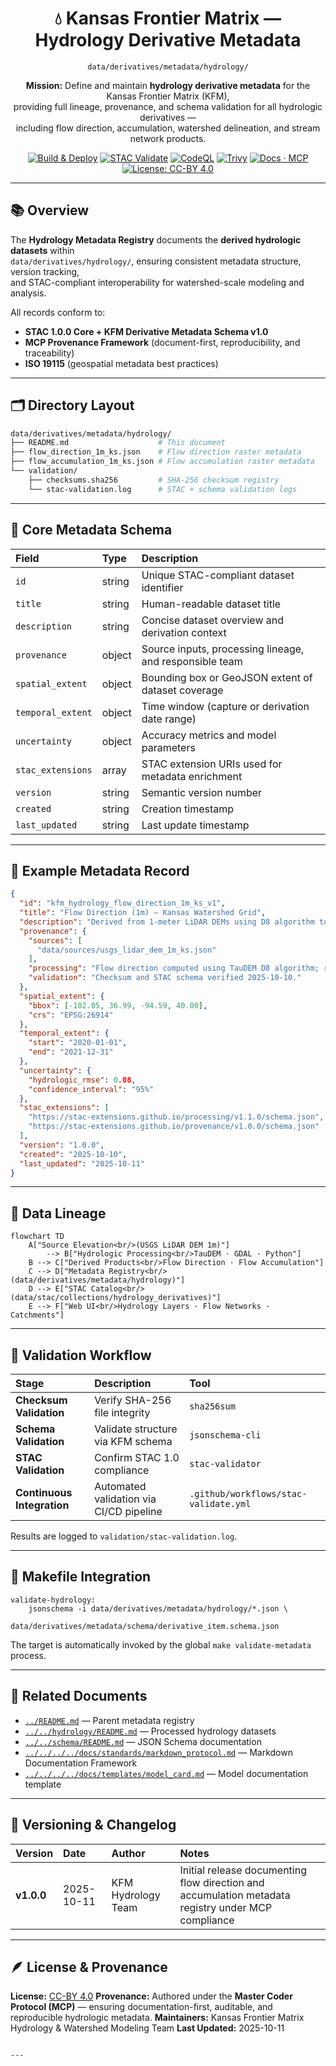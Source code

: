 <div align="center">

# 💧 Kansas Frontier Matrix — Hydrology Derivative Metadata  
`data/derivatives/metadata/hydrology/`

**Mission:** Define and maintain **hydrology derivative metadata** for the Kansas Frontier Matrix (KFM),  
providing full lineage, provenance, and schema validation for all hydrologic derivatives —  
including flow direction, accumulation, watershed delineation, and stream network products.

[![Build & Deploy](https://img.shields.io/github/actions/workflow/status/bartytime4life/Kansas-Frontier-Matrix/site.yml?label=Build%20%26%20Deploy)](../../../../../.github/workflows/site.yml)
[![STAC Validate](https://img.shields.io/badge/STAC-validate-blue)](../../../../../.github/workflows/stac-validate.yml)
[![CodeQL](https://img.shields.io/github/actions/workflow/status/bartytime4life/Kansas-Frontier-Matrix/codeql.yml?label=CodeQL)](../../../../../.github/workflows/codeql.yml)
[![Trivy](https://img.shields.io/badge/Container-Scan-informational)](../../../../../.github/workflows/trivy.yml)
[![Docs · MCP](https://img.shields.io/badge/Docs-MCP-blue)](../../../../../docs/)
[![License: CC-BY 4.0](https://img.shields.io/badge/License-CC--BY%204.0-lightgrey)](../../../../../LICENSE)

</div>

---

## 📚 Overview

The **Hydrology Metadata Registry** documents the **derived hydrologic datasets** within  
`data/derivatives/hydrology/`, ensuring consistent metadata structure, version tracking,  
and STAC-compliant interoperability for watershed-scale modeling and analysis.

All records conform to:
- **STAC 1.0.0 Core + KFM Derivative Metadata Schema v1.0**
- **MCP Provenance Framework** (document-first, reproducibility, and traceability)
- **ISO 19115** (geospatial metadata best practices)

---

## 🗂️ Directory Layout
```bash
data/derivatives/metadata/hydrology/
├── README.md                    # This document
├── flow_direction_1m_ks.json    # Flow direction raster metadata
├── flow_accumulation_1m_ks.json # Flow accumulation raster metadata
└── validation/
    ├── checksums.sha256         # SHA-256 checksum registry
    └── stac-validation.log      # STAC + schema validation logs
````

---

## 🧩 Core Metadata Schema

| Field             | Type   | Description                                             |
| :---------------- | :----- | :------------------------------------------------------ |
| `id`              | string | Unique STAC-compliant dataset identifier                |
| `title`           | string | Human-readable dataset title                            |
| `description`     | string | Concise dataset overview and derivation context         |
| `provenance`      | object | Source inputs, processing lineage, and responsible team |
| `spatial_extent`  | object | Bounding box or GeoJSON extent of dataset coverage      |
| `temporal_extent` | object | Time window (capture or derivation date range)          |
| `uncertainty`     | object | Accuracy metrics and model parameters                   |
| `stac_extensions` | array  | STAC extension URIs used for metadata enrichment        |
| `version`         | string | Semantic version number                                 |
| `created`         | string | Creation timestamp                                      |
| `last_updated`    | string | Last update timestamp                                   |

---

## 🧠 Example Metadata Record

```json
{
  "id": "kfm_hydrology_flow_direction_1m_ks_v1",
  "title": "Flow Direction (1m) — Kansas Watershed Grid",
  "description": "Derived from 1-meter LiDAR DEMs using D8 algorithm to define downslope flow directions for Kansas hydrologic analysis.",
  "provenance": {
    "sources": [
      "data/sources/usgs_lidar_dem_1m_ks.json"
    ],
    "processing": "Flow direction computed using TauDEM D8 algorithm; reprojection EPSG:26914.",
    "validation": "Checksum and STAC schema verified 2025-10-10."
  },
  "spatial_extent": {
    "bbox": [-102.05, 36.99, -94.59, 40.00],
    "crs": "EPSG:26914"
  },
  "temporal_extent": {
    "start": "2020-01-01",
    "end": "2021-12-31"
  },
  "uncertainty": {
    "hydrologic_rmse": 0.08,
    "confidence_interval": "95%"
  },
  "stac_extensions": [
    "https://stac-extensions.github.io/processing/v1.1.0/schema.json",
    "https://stac-extensions.github.io/provenance/v1.0.0/schema.json"
  ],
  "version": "1.0.0",
  "created": "2025-10-10",
  "last_updated": "2025-10-11"
}
```

---

## 🧭 Data Lineage

```mermaid
flowchart TD
    A["Source Elevation<br/>(USGS LiDAR DEM 1m)"]
        --> B["Hydrologic Processing<br/>TauDEM · GDAL · Python"]
    B --> C["Derived Products<br/>Flow Direction · Flow Accumulation"]
    C --> D["Metadata Registry<br/>(data/derivatives/metadata/hydrology)"]
    D --> E["STAC Catalog<br/>(data/stac/collections/hydrology_derivatives)"]
    E --> F["Web UI<br/>Hydrology Layers · Flow Networks · Catchments"]
```

---

## 🧪 Validation Workflow

| Stage                      | Description                             | Tool                                  |
| :------------------------- | :-------------------------------------- | :------------------------------------ |
| **Checksum Validation**    | Verify SHA-256 file integrity           | `sha256sum`                           |
| **Schema Validation**      | Validate structure via KFM schema       | `jsonschema-cli`                      |
| **STAC Validation**        | Confirm STAC 1.0 compliance             | `stac-validator`                      |
| **Continuous Integration** | Automated validation via CI/CD pipeline | `.github/workflows/stac-validate.yml` |

Results are logged to `validation/stac-validation.log`.

---

## 🔧 Makefile Integration

```make
validate-hydrology:
	jsonschema -i data/derivatives/metadata/hydrology/*.json \
	           data/derivatives/metadata/schema/derivative_item.schema.json
```

The target is automatically invoked by the global `make validate-metadata` process.

---

## 🧩 Related Documents

* [`../README.md`](../README.md) — Parent metadata registry
* [`../../hydrology/README.md`](../../hydrology/README.md) — Processed hydrology datasets
* [`../../schema/README.md`](../../schema/README.md) — JSON Schema documentation
* [`../../../../docs/standards/markdown_protocol.md`](../../../../docs/standards/markdown_protocol.md) — Markdown Documentation Framework
* [`../../../../docs/templates/model_card.md`](../../../../docs/templates/model_card.md) — Model documentation template

---

## 🧾 Versioning & Changelog

| Version    | Date       | Author             | Notes                                                                                              |
| :--------- | :--------- | :----------------- | :------------------------------------------------------------------------------------------------- |
| **v1.0.0** | 2025-10-11 | KFM Hydrology Team | Initial release documenting flow direction and accumulation metadata registry under MCP compliance |

---

## 🪶 License & Provenance

**License:** [CC-BY 4.0](../../../../../LICENSE)
**Provenance:** Authored under the **Master Coder Protocol (MCP)** — ensuring documentation-first, auditable, and reproducible hydrologic metadata.
**Maintainers:** Kansas Frontier Matrix Hydrology & Watershed Modeling Team
**Last Updated:** 2025-10-11

```

---
